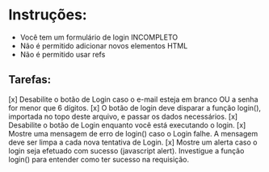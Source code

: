 # Instruções:
 * Você tem um formulário de login INCOMPLETO
 * Não é permitido adicionar novos elementos HTML
 * Não é permitido usar refs

## Tarefas:
 [x] Desabilite o botão de Login caso o e-mail esteja em branco OU a senha for menor que 6 dígitos.
 [x] O botão de login deve disparar a função login(), importada no topo deste arquivo, e passar os dados necessários.
 [x] Desabilite o botão de Login enquanto você está executando o login.
 [x] Mostre uma mensagem de erro de login() caso o Login falhe. A mensagem deve ser limpa a cada nova tentativa de Login.
 [x] Mostre um alerta caso o login seja efetuado com sucesso (javascript alert). Investigue a função login() para entender como ter sucesso na requisição.
